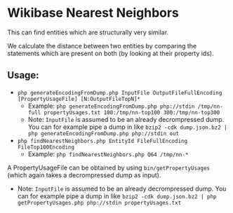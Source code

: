 # Wikibase Nearest Neighbors
This can find entities which are structurally very similar.

We calculate the distance between two entities by comparing the statements which are present on both (by looking at their property ids).

## Usage:
* `php generateEncodingFromDump.php InputFile OutputFileFullEncoding [PropertyUsageFile] [N:OutputFileTopN]*`
  * Example: `php generateEncodingFromDump.php php://stdin /tmp/nn-full propertyUsages.txt 100:/tmp/nn-top100 300:/tmp/nn-top300`
  * Note: `InputFile` is assumed to be an already decrompressed dump. You can for example pipe a dump in like `bzip2 -cdk dump.json.bz2 | php generateEncodingFromDump.php php://stdin out`
* `php findNearestNeighbors.php EntityId FileFullEncoding FileTop100Encoding`
  * Example: `php findNearestNeighbors.php Q64 /tmp/nn-*`

A PropertyUsageFile can be obtained by using `bin/getPropertyUsages` (which again takes a decrompressed dump as input).

* Note: `InputFile` is assumed to be an already decrompressed dump. You can for example pipe a dump in like `bzip2 -cdk dump.json.bz2 | php getPropertyUsages.php php://stdin propertyUsages.txt`
